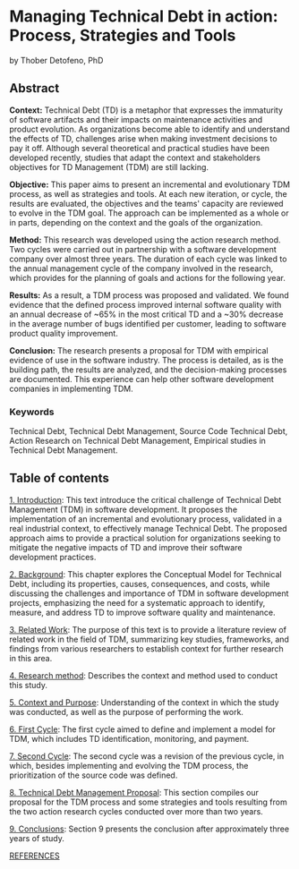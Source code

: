 # Managing Technical Debt in action: Process, Strategies and Tools
by Thober Detofeno, PhD
## Abstract
<b>Context:</b> Technical Debt (TD) is a metaphor that expresses the immaturity of software artifacts and their impacts on maintenance activities and product evolution. As organizations become able to identify and understand the effects of TD, challenges arise when making investment decisions to pay it off. Although several theoretical and practical studies have been developed recently, studies that adapt the context and stakeholders objectives for TD Management (TDM) are still lacking.

<b>Objective:</b> This paper aims to present an incremental and evolutionary TDM process, as well as strategies and tools. At each new iteration, or cycle, the results are evaluated, the objectives and the teams' capacity are reviewed to evolve in the TDM goal. The approach can be implemented as a whole or in parts, depending on the context and the goals of the organization.

<b>Method:</b> This research was developed using the action research method. Two cycles were carried out in partnership with a software development company over almost three years. The duration of each cycle was linked to the annual management cycle of the company involved in the research, which provides for the planning of goals and actions for the following year.

<b>Results:</b> As a result, a TDM process was proposed and validated. We found evidence that the defined process improved internal software quality with an annual decrease of ~65% in the most critical TD and a ~30% decrease in the average number of bugs identified per customer, leading to software product quality improvement.

<b>Conclusion:</b> The research presents a proposal for TDM with empirical evidence of use in the software industry. The process is detailed, as is the building path, the results are analyzed, and the decision-making processes are documented. This experience can help other software development companies in implementing TDM.

### Keywords 
Technical Debt, Technical Debt Management, Source Code Technical Debt, Action Research on Technical Debt Management, Empirical studies in Technical Debt Management.

## Table of contents


[1. Introduction](https://github.com/ThoberDetofeno/Managing-Technical-Debt-in-action/blob/main/1.%20Introduction.md): This text introduce the critical challenge of Technical Debt Management (TDM) in software development. It proposes the implementation of an incremental and evolutionary process, validated in a real industrial context, to effectively manage Technical Debt. The proposed approach aims to provide a practical solution for organizations seeking to mitigate the negative impacts of TD and improve their software development practices.

[2. Background](https://github.com/ThoberDetofeno/Managing-Technical-Debt-in-action/blob/main/2.%20Background.md): This chapter explores the Conceptual Model for Technical Debt, including its properties, causes, consequences, and costs, while discussing the challenges and importance of TDM in software development projects, emphasizing the need for a systematic approach to identify, measure, and address TD to improve software quality and maintenance.

[3. Related Work](https://github.com/ThoberDetofeno/Managing-Technical-Debt-in-action/blob/main/3.%20Related%20Work.md): The purpose of this text is to provide a literature review of related work in the field of TDM, summarizing key studies, frameworks, and findings from various researchers to establish context for further research in this area.

[4. Research method](https://github.com/ThoberDetofeno/Managing-Technical-Debt-in-action/blob/main/4.%20Research%20method.md): Describes the context and method used to conduct this study.

[5. Context and Purpose](https://github.com/ThoberDetofeno/Managing-Technical-Debt-in-action/blob/main/5.%20Context%20and%20Purpose.md): Understanding of the context in which the study was conducted, as well as the purpose of performing the work.

[6. First Cycle](https://github.com/ThoberDetofeno/Managing-Technical-Debt-in-action/blob/main/6.%20Action%20Research%20First%20Cycle.md): The first cycle aimed to define and implement a model for TDM, which includes TD identification, monitoring, and payment.

[7. Second Cycle](https://github.com/ThoberDetofeno/Managing-Technical-Debt-in-action/blob/main/7.%20Action%20Research%20Second%20Cycle.md): The second cycle was a revision of the previous cycle, in which, besides implementing and evolving the TDM process, the prioritization of the source code was defined.

[8. Technical Debt Management Proposal](https://github.com/ThoberDetofeno/Managing-Technical-Debt-in-action/blob/main/8.%20TD%20Management%20Proposal.md): This section compiles our proposal for the TDM process and some strategies and tools resulting from the two action research cycles conducted over more than two years.

[9. Conclusions](https://github.com/ThoberDetofeno/Managing-Technical-Debt-in-action/blob/main/9.%20Conclusions.md): Section 9 presents the conclusion after approximately three years of study. 

[REFERENCES](https://github.com/ThoberDetofeno/Managing-Technical-Debt-in-action/blob/main/REFERENCES.md)
